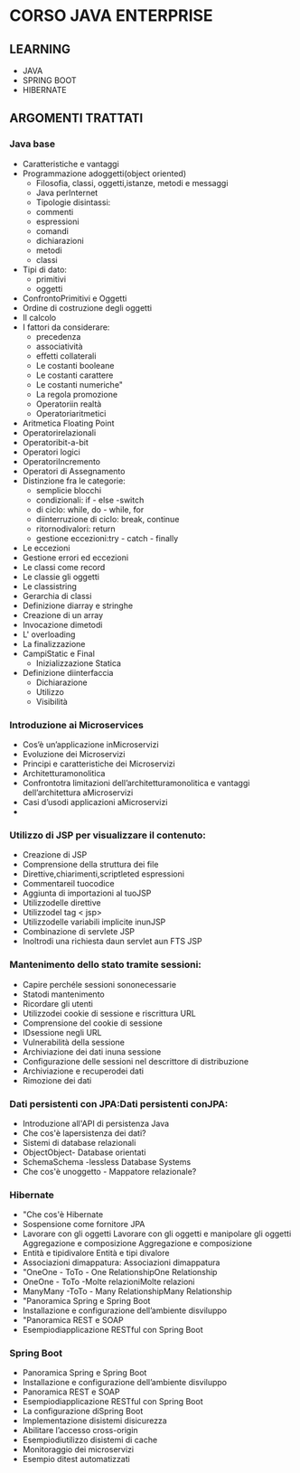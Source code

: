 # CORSO JAVA ENTERPRISE

## LEARNING 
* JAVA
* SPRING BOOT
* HIBERNATE

## ARGOMENTI TRATTATI

###  Java base
+ Caratteristiche e vantaggi
+ Programmazione adoggetti(object oriented)
  * Filosofia, classi, oggetti,istanze, metodi e messaggi
  * Java perInternet </br> 
  * Tipologie disintassi:</br> 
  * commenti
  * espressioni
  * comandi
  * dichiarazioni
  * metodi
  * classi
+ Tipi di dato:
  * primitivi
  * oggetti
+ ConfrontoPrimitivi e Oggetti
+ Ordine di costruzione degli oggetti
+ Il calcolo
+ I fattori da considerare:
  * precedenza
  * associatività
  * effetti collaterali
  * Le costanti booleane
  * Le costanti carattere
  * Le costanti numeriche"
  * La regola promozione
  * Operatoriin realtà
  * Operatoriaritmetici
+ Aritmetica Floating Point
+ Operatorirelazionali
+ Operatoribit-a-bit
+ Operatori logici
+ OperatoriIncremento
+ Operatori di Assegnamento
+ Distinzione fra le categorie:
  + semplicie blocchi
  + condizionali: if - else -switch
  + di ciclo: while, do - while, for
  + diinterruzione di ciclo: break, continue
  + ritornodivalori: return
  + gestione eccezioni:try - catch - finally
+ Le eccezioni
+ Gestione errori ed eccezioni
+ Le classi come record
+ Le classie gli oggetti
+ Le classistring
+ Gerarchia di classi
+ Definizione diarray e stringhe
+ Creazione di un array
+ Invocazione dimetodi
+ L' overloading
+ La finalizzazione
+ CampiStatic e Final
  + Inizializzazione Statica
+ Definizione diinterfaccia
  + Dichiarazione
  + Utilizzo
  + Visibilità

###  Introduzione ai Microservices

+ Cos’è un’applicazione inMicroservizi
+ Evoluzione dei Microservizi
+ Principi e caratteristiche dei Microservizi
+ Architetturamonolitica
+ Confrontotra limitazioni dell’architetturamonolitica e vantaggi dell’architettura aMicroservizi
+ Casi d’usodi applicazioni aMicroservizi
+ 
### Utilizzo di JSP per visualizzare il contenuto:
+ Creazione di JSP
+ Comprensione della struttura dei file
+ Direttive,chiarimenti,scriptleted espressioni
+ Commentareil tuocodice
+ Aggiunta di importazioni al tuoJSP
+ Utilizzodelle direttive
+ Utilizzodel tag < jsp>
+ Utilizzodelle variabili implicite inunJSP
+ Combinazione di servlete JSP
+ Inoltrodi una richiesta daun servlet aun FTS JSP
  
### Mantenimento dello stato tramite sessioni:
+ Capire perchéle sessioni sononecessarie
+ Statodi mantenimento
+ Ricordare gli utenti
+ Utilizzodei cookie di sessione e riscrittura URL
+ Comprensione del cookie di sessione
+ IDsessione negli URL
+ Vulnerabilità della sessione
+ Archiviazione dei dati inuna sessione
+ Configurazione delle sessioni nel descrittore di distribuzione
+ Archiviazione e recuperodei dati
+ Rimozione dei dati
  
### Dati persistenti con JPA:Dati persistenti conJPA:
+ Introduzione all'API di persistenza Java
+ Che cos'è lapersistenza dei dati?
+ Sistemi di database relazionali
+ ObjectObject- Database orientati
+ SchemaSchema -lessless Database Systems
+ Che cos'è unoggetto - Mappatore relazionale?
  
### Hibernate  
+ "Che cos'è Hibernate
+ Sospensione come fornitore JPA
+ Lavorare con gli oggetti Lavorare con gli oggetti e manipolare gli oggetti Aggregazione e
composizione Aggregazione e composizione
+ Entità e tipidivalore Entità e tipi divalore
+ Associazioni dimappatura: Associazioni dimappatura
+ "OneOne - ToTo - One RelationshipOne Relationship
+ OneOne - ToTo -Molte relazioniMolte relazioni
+ ManyMany -ToTo - Many RelationshipMany Relationship
+ "Panoramica Spring e Spring Boot
+ Installazione e configurazione dell’ambiente disviluppo
+ "Panoramica REST e SOAP
+ Esempiodiapplicazione RESTful con Spring Boot
  
### Spring Boot 
+ Panoramica Spring e Spring Boot
+ Installazione e configurazione dell’ambiente disviluppo
+ Panoramica REST e SOAP
+ Esempiodiapplicazione RESTful con Spring Boot
+ La configurazione diSpring Boot
+ Implementazione disistemi disicurezza
+ Abilitare l’accesso cross-origin
+ Esempiodiutilizzo disistemi di cache
+ Monitoraggio dei microservizi
+ Esempio ditest automatizzati


